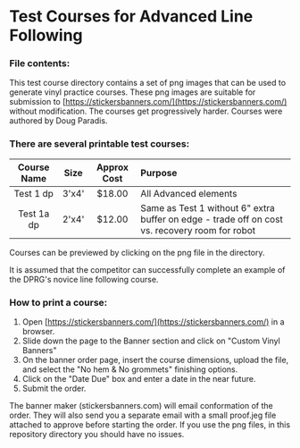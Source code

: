 # Test Courses for Advanced Line Following 

### File contents:
This test course directory contains a set of png images that can be used to generate vinyl practice courses. These png images are suitable for submission to [https://stickersbanners.com/](https://stickersbanners.com/) without modification. The courses get progressively harder. Courses were authored by Doug Paradis.

### There are several printable test courses:
|Course Name  | Size |Approx Cost| Purpose|
| :-------------: | :-------------: | :-------------: | :------------- |
| Test 1 dp  | 3'x4'  | $18.00  | All Advanced elements |
| Test 1a dp | 2'x4'  | $12.00  | Same as Test 1 without 6" extra buffer on edge - trade off on cost vs. recovery room for robot|

Courses can be previewed by clicking on the png file in the directory.

It is assumed that the competitor can successfully complete an example of the DPRG's novice line following course.

### How to print a course:
1. Open [https://stickersbanners.com/](https://stickersbanners.com/) in a browser. 
2. Slide down the page to the Banner section and click on "Custom Vinyl Banners"
3. On the banner order page, insert the course dimensions, upload the file, and select the "No hem  & No grommets" finishing options.
4. Click on the "Date Due" box and enter a date in the near future.
5. Submit the order.

The banner maker (stickersbanners.com) will email conformation of the order. They will also send you a separate email with a small proof.jeg file attached to approve before starting the order. If you use the png files, in this repository directory you should have no issues. 
